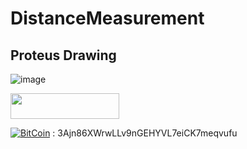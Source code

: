 # DistanceMeasurement

## Proteus Drawing

![image](https://user-images.githubusercontent.com/27640916/131229186-a8b7f0b1-c4c2-4a3b-86cc-f4287b1329b0.png)

<img src="https://cdn.buymeacoffee.com/buttons/default-orange.png" height="41" width="174">

[![BitCoin](https://badgen.net/badge/icon/bitcoin?icon=bitcoin&label)](https://bitcoin.org) : 3Ajn86XWrwLLv9nGEHYVL7eiCK7meqvufu

